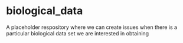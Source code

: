 biological_data
===============

A placeholder respository where we can create issues when there is a particular biological data set we are interested in obtaining
